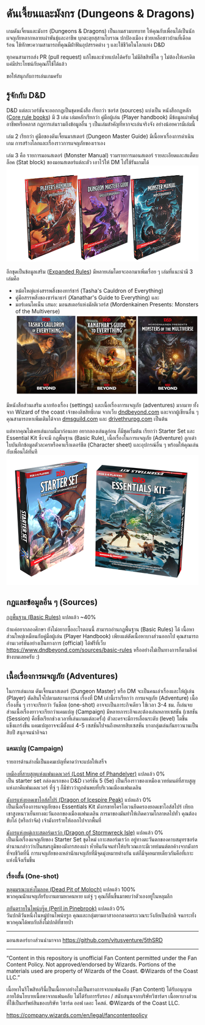 # ดันเจี้ยนและมังกร (Dungeons & Dragons)

เกมดันเจี้ยนและมังกร (Dungeons & Dragons) เป็นเกมสวมบทบาท ให้คุณกับเพื่อนได้เป็นนักผจญภัยหลากหลายเผ่าพันธุ์และอาชีพ บุกตะลุยสุสานโบราณ ปกป้องเมือง ช่วยเหลือชาวบ้านที่เดือดร้อน ใช้ทักษะความสามารถที่คุณมีฝ่าฟันอุปสรรคต่าง ๆ และใช้ชีวิตในโลกแห่ง D&D

ทุกคนสามารถส่ง PR (pull request) แก้ไขและช่วยแปลได้ครับ ไม่มีลิขสิทธิ์ใด ๆ ไม่ต้องให้เครดิต แค่มีประโยชน์กับคุณก็ใช้ได้แล้ว

ขอให้สนุกกับการเล่นเกมครับ

## รู้จักกับ D&D

D&D แต่ละเวอร์ชันจะออกกฏเป็นชุดหนังสือ เรียกว่า ซอร์ส (sources) แบ่งเป็น หนังสือกฏหลัก ([Core rule books](https://marketplace.dndbeyond.com/core-rules)) มี 3 เล่ม เล่มหลักเรียกว่า คู่มือผู้เล่น (Player handbook) มีข้อมูลเผ่าพันธู์ อาชีพหรือคลาส กฏการเล่นรวมถึงข้อมูลอื่น ๆ เป็นเล่มสำคัญที่หากจะเล่นจริงจัง อย่างน้อยควรมีเล่มนี้

เล่ม 2 เรียกว่า คู่มือของดันเจี้ยนมาสเตอร์ (Dungeon Master Guide) มีเนื้อหาเรื่องการดำเนินเกม การสร้างโลกและเรื่องราวการผจญภัยของเราเอง 

เล่ม 3 คือ รายการมอนสเตอร์ (Monster Manual) รวมรายการมอนสเตอร์ รายละเอียดและสแต็ตบล็อค (Stat block) ของมอนสเตอร์แต่ละตัว เอาไว้ให้ DM ไปใช้รันเกมได้
![Core Rule Book](./assets/core-rule-book.png)

อีกชุดเป็นข้อมูลเสริม ([Expanded Rules](https://marketplace.dndbeyond.com/expanded-rules)) มีหลายเล่มโดยจะออกมาเพิ่มเรื่อย ๆ เล่มที่แนะนำมี 3 เล่มคือ 
- หม้อใหญ่แห่งสรรพสิ่งของทาร์ชาร์ (Tasha's Cauldron of Everything)
- คู่มือสรรพสิ่งของซาร์นาธาร์ (Xanathar's Guide to Everything) และ 
- มอร์เดนไคเน็น เสนอ: มอนสเตอร์แห่งมัลติเวอร์ส (Mordenkainen Presents: Monsters of the Multiverse)
![Expaned Rules](./assets/expand-set.png)

มีหนังสือส่วนเสริม ฉากท้องเรื่อง (settings) และเนื้อเรื่องการผจญภัย (adventures) มากมาย ทั้งจาก Wizard of the coast เจ้าของลิขสิทธิ์เกม จากเว็บ [dndbeyond.com](https://dndbeyond.com) และจากผู้เขียนอื่น ๆ คุณสามารถหาเพิ่มเติมได้จาก [dmsguild.com](https://dmsguild.com) และ [drivethrurpg.com](https://drivethrurpg.com) เป็นต้น

แต่หากคุณไม่เคยเล่นเกมนี้มาก่อนเลย อยากลองเล่นดูก่อน ก็มีชุดเริ่มต้น เรียกว่า Starter Set และ Essential Kit ซึ่งจะมี กฏพื้นฐาน (Basic Rule), เนื้อเรื่องในการผจญภัย (Adventure) ลูกเต๋า ใบบันทึกข้อมูลตัวละครหรือคาแร็กเตอร์ชีต (Character sheet) และอุปกรณ์อื่น ๆ พร้อมให้คุณเล่นกับเพื่อนได้ทันที
![Starter Set & Essentials Kit](./assets/starter-set.png)
## กฏและข้อมูลอื่น ๆ (Sources)

[กฏพื้นฐาน (Basic Rules)](/basic-rules/index.md) แปลแล้ว ~40%  

ถ้าแค่อยากลองศึกษา ยังไม่อยากซื้ออะไรตอนนี้ สามารถอ่านกฏพื้นฐาน (Basic Rules) ได้ เนื้อหาส่วนใหญ่เหมือนกับคู่มือผู้เล่น (Player Handbook) เพียงแต่ตัดเนื้อหาบางส่วนออกไป คุณสามารถอ่านเวอร์ชันอย่างเป็นทางการ (official) ได้ฟรีที่เว็บ https://www.dndbeyond.com/sources/basic-rules หรืออย่างไม่เป็นทางการก็ตามลิงค์ข้างบนเลยครับ :)

## เนื้อเรื่องการผจญภัย (Adventures)
ในการเล่นเกม ดันเจี้ยนมาสเตอร์ (Dungeon Master) หรือ DM จะเป็นคนเล่าเรื่องและให้ผู้เล่น (Player) ตัดสินใจไปตามสถานการณ์ เรื่องที่ DM เล่านี้เราเรียกว่า การผจญภัย (Adventure) เนื้อเรื่องสั้น ๆ เราจะเรียกว่า วันช็อต (one-shot) อาจจะเป็นภาระกิจเดียว ใช้เวลา 3-4 ชม. ก็เล่นจบ ส่วนเนื้อเรื่องยาวจะเรียกว่าแคมเปญ (Campaign) มีหลายภาระกิจและต้องเล่นหลายเซสชัน (เซสชัน (Session) คือชื่อเรียกช่วงเวลาที่เล่นเกมแต่ละครั้ง) ตัวละครจะมีการเลื่อนระดับ (level) โตขึ้นแข็งแกร่งขึ้น แคมเปญอาจจะมีตั้งแต่ 4-5 เซสชันไปจนถึงหลายสิบเซสชัน บางกลุ่มเล่นกันยาวนานเป็นสิบปี สนุกจนน่าอิจฉา

### แคมเปญ (Campaign)
รายการด้านล่างนี้เป็นแคมเปญที่คาดว่าจะแปลให้เสร็จ

[เหมืองที่สาบสูญแห่งแฟนเดลเวอร์ (Lost Mine of Phandelver)](/lost-mine-of-phandelver/lost-mine-of-phandelver.md) แปลแล้ว 0%  
เป็น starter set กล่องแรกของ D&D เวอร์ชัน 5 (5e) เป็นเรื่องราวของเหมืองเวทย์มนต์ที่สาบสูญแห่งภาคีแฟนเดลเวอร์ ที่จู่ ๆ ก็มีข่าวว่าถูกค้นพบที่บริเวณเมืองแฟนเดลิน

[มังกรแห่งยอดเขาไอส์สไปร์ (Dragon of Icespire Peak)](./dragon-of-icespire-peak/dragon-of-icespire-peak.md) แปลแล้ว 0%  
เป็นเนื้อเรื่องการผจญภัยของ Essentials Kit มังกรขายไครโอเวนยึดครองยอดเขาไอส์สไปร์ เทียกเขาสูงหนาวเย็นทางตะวันออกของเมืองแฟนเดลิน การมาของมันทำให้เกิดความโกลาหลไปทั่ว คุณต้องขับไล่ (หรือกำจัด) เจ้ามังกรร้ายให้ออกไปจากพื้นที่

[มังกรแห่งหมู่เกาะสตอร์มเรว์ก (Dragon of Stormwreck Isle)](./dragons-of-stormwreck-isle/dragons-of-stormwreck-isle.md) แปลแล้ว 0%  
เป็นเนื้อเรื่องผจญภัยของ Starter Set ชุดใหม่ เกาะสตอร์มเรว์ก อยู่ทางตะวันตกของคาบสมุทรซอร์ด ตำนานกล่าวว่าเป็นสมรภูมิของมังกรสองเผ่า ห้ำหั่นกันจนทำให้บริเวณเกาะมีเวทย์มนต์ตกค้างจากมังกรที่จบชีวิตที่นี่ การผจญภัยของเหล่านักผจญภัยที่มีจุดมุ่งหมายต่างกัน แต่ก็มีจุดหมายเดียวกันคือที่เกาะแห่งนี้จึงเริ่มขึ้น

### เรื่องสั้น (One-shot)

[หลุมมรณะแห่งโมลอค (Dead Pit of Moloch)](/one-shot/dead-pit-of-moloch.pdf) แปลแล้ว 100%  
พวกคุณนักผจญภัยรับงานตามหาคนหาย แต่จู่ ๆ คุณก็ตื่นขึ้นมาพบว่าตัวเองอยู่ในหลุมลึก

[ภยันตรายในไพน์บรู๊ค (Peril in Pinebrook)](./one-shot/peril-in-pinebrook.md) แปลแล้ว 0%  
วันปกติวันหนึ่งในหมู่บ้านไพน์บรูก คุณและกลุ่มยามอาสาออกลาดตระเวณระวังภัยเป็นปกติ จนกระทั่งพวกคุณได้พบกับสิ่งไม่ปกติที่ชายป่า

---

มอนสเตอร์บางส่วนนำมาจาก https://github.com/vitusventure/5thSRD

---
“Content in this repository is unofficial Fan Content permitted under the Fan Content Policy. Not approved/endorsed by Wizards. Portions of the materials used are property of Wizards of the Coast. ©Wizards of the Coast LLC.”

เนื้อหาในรีโพสิทอรีนี้เป็นเนื้อหาอย่างไม่เป็นทางการจากแฟนคลับ (Fan Content) ได้รับอนุญาตภายใต้นโยบายเนื้อหาจากแฟนคลับ ไม่ได้รับการรับรอง / สนับสนุนจากบริษัทวิซาร์ดฯ เนื้อหาบางส่วนที่ใช้เป็นทรัพย์สินของบริษัท วิซาร์ด ออฟ เดอะ โคสต์. ©Wizards of the Coast LLC. 

https://company.wizards.com/en/legal/fancontentpolicy